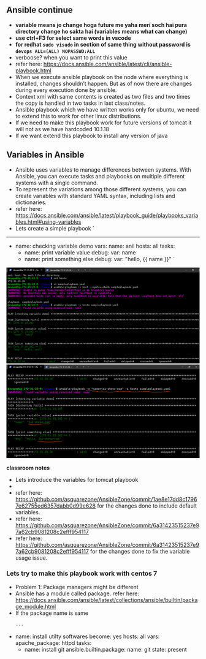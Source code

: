 ## Ansible continue
* __variable means jo change hoga future me yaha meri soch hai pura directory change ho sakta hai (variables means what can change)__
* __use ctrl+F3 for select same words in vscode__
* __for redhat ` sudo visudo ` in section of same thing without password is ` devops ALL=(ALL) NOPASSWD:ALL `__
* verboose? when you want to print this value
* refer here: https://docs.ansible.com/ansible/latest/cli/ansible-playbook.html
* When we execute ansible playbook on the node where everything is installed, changes shouldn’t happen. But as of now there are changes during every execution done by ansible.
* Context xml with same contents is created as two files and two times the copy is handled in two tasks in last class/notes.
* Ansible playbook which we have written works only for ubuntu, we need to extend this to work for other linux distributions.
* If we need to make this playbook work for future versions of tomcat it will not as we have hardcoded 10.1.18
* If we want extend this playbook to install any version of java
  
## Variables in Ansible

* Ansible uses variables to manage differences between systems. With Ansible, you can execute tasks and playbooks on multiple different systems with a single command.
* To represent the variations among those different systems, you can create variables with standard YAML syntax, including lists and dictionaries. 
* refer here: https://docs.ansible.com/ansible/latest/playbook_guide/playbooks_variables.html#using-variables
* Lets create a simple playbook
 `
 ---
 - name: checking variable demo
   vars: 
     name: anil
   hosts: all
   tasks:
     - name: print variable value
       debug: 
         var: name
     - name: print something else
       debug: 
         var: "hello, {{ name }}"
 `
 
![preview](images/a106.png)
![preview](images/a107.png)

__classroom notes__
* Lets introduce the variables for tomcat playbook
* 
* refer here: https://github.com/asquarezone/AnsibleZone/commit/1ae8e17dd8c17967e62755ed6357dabb0d99e628
for the changes done to include default variables.
* refer here: https://github.com/asquarezone/AnsibleZone/commit/6a31423515237e97a62cb9081208c2efff954117 
* refer here: https://github.com/asquarezone/AnsibleZone/commit/6a31423515237e97a62cb9081208c2efff954117 for the changes done to fix the variable usage issue.
  
### Lets try to make this playbook work with centos 7

* Problem 1: Package managers might be different
* Ansible has a module called package. refer here: https://docs.ansible.com/ansible/latest/collections/ansible/builtin/package_module.html
* If the package name is same
  ```
  ---
- name: install utilty softwares
  become: yes
  hosts: all
  vars:
    apache_package: httpd
  tasks:
    - name: install git
      ansible.builtin.package:
        name: git
        state: present
```
